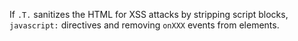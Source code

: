 ﻿If `.T.` sanitizes the HTML for XSS attacks by stripping script blocks, `javascript:` directives and removing `onXXX` events from elements.